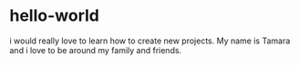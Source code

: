 # hello-world
i would really love to learn how to create new projects.
My name is Tamara and i love to be around my family and friends.
